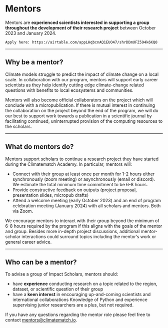 # Mentors
Mentors are **experienced scientists interested in supporting a group throughout the development of their research project** between October 2023 and January 2024.

```{admonition} Mentor applications are open!
Apply here: https://airtable.com/appLHqbcnAQ1EUO47/shrDDmUFZ594k6KQ0
```

---
## Why be a mentor? 
Climate models struggle to predict the impact of climate change on a local scale. In collaboration with our program, mentors will support early career scientists as they help identify cutting edge climate-change related questions with benefits to local ecosystems and communities. 

Mentors will also become official collaborators on the project which will conclude with a micropublication. If there is mutual interest in continuing the collaboration on the project beyond the end of the program, we will do our best to support work towards a publication in a scientific journal by facilitating continued, uninterrupted provision of the computing resources to the scholars.

---
## What do mentors do? 
Mentors support scholars to continue a research project they have started during the Climatematch Academy. In particular, mentors will:
- Connect with their group at least once per month for 1-2 hours either synchronously (zoom meeting) or asynchronously (email or discord). We estimate the total minimum time commitment to be 6-8 hours.
- Provide constructive feedback on outputs (project proposal, presentation slides, micropub drafts) 
- Attend a welcome meeting (early October 2023) and an end of program celebration meeting (January 2024) with all scholars and mentors. Both via Zoom. 

We encourage mentors to interact with their group beyond the minimum of 6-8 hours required by the program if this aligns with the goals of the mentor and group. Besides more in-depth project discussions, additional mentor-scholar interactions could surround topics including the mentor’s work or general career advice.  

---
## Who can be a mentor? 
To advise a group of Impact Scholars, mentors should: 
- have **experience** conducting research on a topic related to the region, dataset, or scientific question of their group
- have a **keen interest** in encouraging up-and-coming scientists and international collaborations
Knowledge of Python and experience supervising junior researchers are a plus, but not required. 

If you have any questions regarding the mentor role please feel free to contact mentors@climatematch.io.